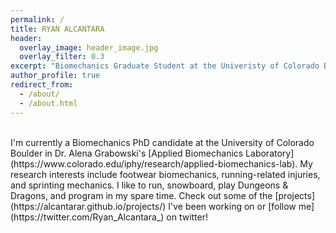 ```yaml
---
permalink: /
title: RYAN ALCANTARA
header:
  overlay_image: header_image.jpg
  overlay_filter: 0.3
excerpt: "Biomechanics Graduate Student at the Univeristy of Colorado Boulder"
author_profile: true
redirect_from: 
  - /about/
  - /about.html
---
```

<br>
I'm currently a Biomechanics PhD candidate at the University of Colorado Boulder in Dr. Alena Grabowski's [Applied Biomechanics Laboratory](https://www.colorado.edu/iphy/research/applied-biomechanics-lab). 
My research interests include footwear biomechanics, running-related injuries, and sprinting mechanics. 
I like to run, snowboard, play Dungeons & Dragons, and program in my spare time. Check out some of the 
[projects](https://alcantarar.github.io/projects/) I've been working on or [follow me](https://twitter.com/Ryan_Alcantara_) on twitter!



